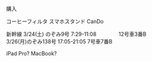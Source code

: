 購入

コーヒーフィルタ スマホスタンド CanDo

新幹線 3/24(土) のぞみ9号 7:29-11:08 　　　　12号車3番B  
3/26(月)のぞみ138号 17:05-21:05 7号車7番B  

iPad Pro? MacBook?